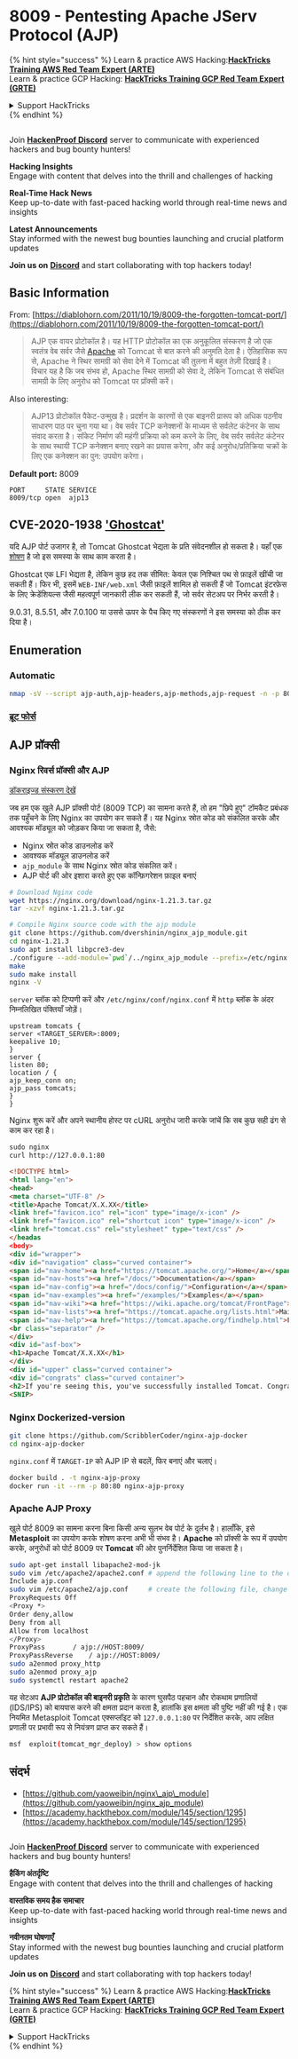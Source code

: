 # 8009 - Pentesting Apache JServ Protocol (AJP)

{% hint style="success" %}
Learn & practice AWS Hacking:<img src="../.gitbook/assets/arte.png" alt="" data-size="line">[**HackTricks Training AWS Red Team Expert (ARTE)**](https://training.hacktricks.xyz/courses/arte)<img src="../.gitbook/assets/arte.png" alt="" data-size="line">\
Learn & practice GCP Hacking: <img src="../.gitbook/assets/grte.png" alt="" data-size="line">[**HackTricks Training GCP Red Team Expert (GRTE)**<img src="../.gitbook/assets/grte.png" alt="" data-size="line">](https://training.hacktricks.xyz/courses/grte)

<details>

<summary>Support HackTricks</summary>

* Check the [**subscription plans**](https://github.com/sponsors/carlospolop)!
* **Join the** 💬 [**Discord group**](https://discord.gg/hRep4RUj7f) or the [**telegram group**](https://t.me/peass) or **follow** us on **Twitter** 🐦 [**@hacktricks\_live**](https://twitter.com/hacktricks_live)**.**
* **Share hacking tricks by submitting PRs to the** [**HackTricks**](https://github.com/carlospolop/hacktricks) and [**HackTricks Cloud**](https://github.com/carlospolop/hacktricks-cloud) github repos.

</details>
{% endhint %}

<figure><img src="../.gitbook/assets/image (3).png" alt=""><figcaption></figcaption></figure>

Join [**HackenProof Discord**](https://discord.com/invite/N3FrSbmwdy) server to communicate with experienced hackers and bug bounty hunters!

**Hacking Insights**\
Engage with content that delves into the thrill and challenges of hacking

**Real-Time Hack News**\
Keep up-to-date with fast-paced hacking world through real-time news and insights

**Latest Announcements**\
Stay informed with the newest bug bounties launching and crucial platform updates

**Join us on** [**Discord**](https://discord.com/invite/N3FrSbmwdy) and start collaborating with top hackers today!

## Basic Information

From: [https://diablohorn.com/2011/10/19/8009-the-forgotten-tomcat-port/](https://diablohorn.com/2011/10/19/8009-the-forgotten-tomcat-port/)

> AJP एक वायर प्रोटोकॉल है। यह HTTP प्रोटोकॉल का एक अनुकूलित संस्करण है जो एक स्वतंत्र वेब सर्वर जैसे [Apache](http://httpd.apache.org/) को Tomcat से बात करने की अनुमति देता है। ऐतिहासिक रूप से, Apache ने स्थिर सामग्री को सेवा देने में Tomcat की तुलना में बहुत तेज़ी दिखाई है। विचार यह है कि जब संभव हो, Apache स्थिर सामग्री को सेवा दे, लेकिन Tomcat से संबंधित सामग्री के लिए अनुरोध को Tomcat पर प्रॉक्सी करें।

Also interesting:

> AJP13 प्रोटोकॉल पैकेट-उन्मुख है। प्रदर्शन के कारणों से एक बाइनरी प्रारूप को अधिक पठनीय साधारण पाठ पर चुना गया था। वेब सर्वर TCP कनेक्शनों के माध्यम से सर्वलेट कंटेनर के साथ संवाद करता है। सॉकेट निर्माण की महंगी प्रक्रिया को कम करने के लिए, वेब सर्वर सर्वलेट कंटेनर के साथ स्थायी TCP कनेक्शन बनाए रखने का प्रयास करेगा, और कई अनुरोध/प्रतिक्रिया चक्रों के लिए एक कनेक्शन का पुन: उपयोग करेगा।

**Default port:** 8009
```
PORT     STATE SERVICE
8009/tcp open  ajp13
```
## CVE-2020-1938 ['Ghostcat'](https://www.chaitin.cn/en/ghostcat)

यदि AJP पोर्ट उजागर है, तो Tomcat Ghostcat भेद्यता के प्रति संवेदनशील हो सकता है। यहाँ एक [शोषण](https://www.exploit-db.com/exploits/48143) है जो इस समस्या के साथ काम करता है।

Ghostcat एक LFI भेद्यता है, लेकिन कुछ हद तक सीमित: केवल एक निश्चित पथ से फ़ाइलें खींची जा सकती हैं। फिर भी, इसमें `WEB-INF/web.xml` जैसी फ़ाइलें शामिल हो सकती हैं जो Tomcat इंटरफ़ेस के लिए क्रेडेंशियल्स जैसी महत्वपूर्ण जानकारी लीक कर सकती हैं, जो सर्वर सेटअप पर निर्भर करती है।

9.0.31, 8.5.51, और 7.0.100 या उससे ऊपर के पैच किए गए संस्करणों ने इस समस्या को ठीक कर दिया है।

## Enumeration

### Automatic
```bash
nmap -sV --script ajp-auth,ajp-headers,ajp-methods,ajp-request -n -p 8009 <IP>
```
### [**ब्रूट फोर्स**](../generic-methodologies-and-resources/brute-force.md#ajp)

## AJP प्रॉक्सी

### Nginx रिवर्स प्रॉक्सी और AJP

[डॉकराइज्ड संस्करण देखें](8009-pentesting-apache-jserv-protocol-ajp.md#Dockerized-version)

जब हम एक खुले AJP प्रॉक्सी पोर्ट (8009 TCP) का सामना करते हैं, तो हम "छिपे हुए" टॉमकैट प्रबंधक तक पहुँचने के लिए Nginx का उपयोग कर सकते हैं। यह Nginx स्रोत कोड को संकलित करके और आवश्यक मॉड्यूल को जोड़कर किया जा सकता है, जैसे:

* Nginx स्रोत कोड डाउनलोड करें
* आवश्यक मॉड्यूल डाउनलोड करें
* `ajp_module` के साथ Nginx स्रोत कोड संकलित करें।
* AJP पोर्ट की ओर इशारा करते हुए एक कॉन्फ़िगरेशन फ़ाइल बनाएं
```bash
# Download Nginx code
wget https://nginx.org/download/nginx-1.21.3.tar.gz
tar -xzvf nginx-1.21.3.tar.gz

# Compile Nginx source code with the ajp module
git clone https://github.com/dvershinin/nginx_ajp_module.git
cd nginx-1.21.3
sudo apt install libpcre3-dev
./configure --add-module=`pwd`/../nginx_ajp_module --prefix=/etc/nginx --sbin-path=/usr/sbin/nginx --modules-path=/usr/lib/nginx/modules
make
sudo make install
nginx -V
```
`server` ब्लॉक को टिप्पणी करें और `/etc/nginx/conf/nginx.conf` में `http` ब्लॉक के अंदर निम्नलिखित पंक्तियाँ जोड़ें।
```shell-session
upstream tomcats {
server <TARGET_SERVER>:8009;
keepalive 10;
}
server {
listen 80;
location / {
ajp_keep_conn on;
ajp_pass tomcats;
}
}
```
Nginx शुरू करें और अपने स्थानीय होस्ट पर cURL अनुरोध जारी करके जांचें कि सब कुछ सही ढंग से काम कर रहा है।
```html
sudo nginx
curl http://127.0.0.1:80

<!DOCTYPE html>
<html lang="en">
<head>
<meta charset="UTF-8" />
<title>Apache Tomcat/X.X.XX</title>
<link href="favicon.ico" rel="icon" type="image/x-icon" />
<link href="favicon.ico" rel="shortcut icon" type="image/x-icon" />
<link href="tomcat.css" rel="stylesheet" type="text/css" />
</headas
<body>
<div id="wrapper">
<div id="navigation" class="curved container">
<span id="nav-home"><a href="https://tomcat.apache.org/">Home</a></span>
<span id="nav-hosts"><a href="/docs/">Documentation</a></span>
<span id="nav-config"><a href="/docs/config/">Configuration</a></span>
<span id="nav-examples"><a href="/examples/">Examples</a></span>
<span id="nav-wiki"><a href="https://wiki.apache.org/tomcat/FrontPage">Wiki</a></span>
<span id="nav-lists"><a href="https://tomcat.apache.org/lists.html">Mailing Lists</a></span>
<span id="nav-help"><a href="https://tomcat.apache.org/findhelp.html">Find Help</a></span>
<br class="separator" />
</div>
<div id="asf-box">
<h1>Apache Tomcat/X.X.XX</h1>
</div>
<div id="upper" class="curved container">
<div id="congrats" class="curved container">
<h2>If you're seeing this, you've successfully installed Tomcat. Congratulations!</h2>
<SNIP>
```
### Nginx Dockerized-version
```bash
git clone https://github.com/ScribblerCoder/nginx-ajp-docker
cd nginx-ajp-docker
```
`nginx.conf` में `TARGET-IP` को AJP IP से बदलें, फिर बनाएं और चलाएं।
```bash
docker build . -t nginx-ajp-proxy
docker run -it --rm -p 80:80 nginx-ajp-proxy
```
### Apache AJP Proxy

खुले पोर्ट 8009 का सामना करना बिना किसी अन्य सुलभ वेब पोर्ट के दुर्लभ है। हालाँकि, इसे **Metasploit** का उपयोग करके शोषण करना अभी भी संभव है। **Apache** को प्रॉक्सी के रूप में उपयोग करके, अनुरोधों को पोर्ट 8009 पर **Tomcat** की ओर पुनर्निर्देशित किया जा सकता है।
```bash
sudo apt-get install libapache2-mod-jk
sudo vim /etc/apache2/apache2.conf # append the following line to the config
Include ajp.conf
sudo vim /etc/apache2/ajp.conf     # create the following file, change HOST to the target address
ProxyRequests Off
<Proxy *>
Order deny,allow
Deny from all
Allow from localhost
</Proxy>
ProxyPass       / ajp://HOST:8009/
ProxyPassReverse    / ajp://HOST:8009/
sudo a2enmod proxy_http
sudo a2enmod proxy_ajp
sudo systemctl restart apache2
```
यह सेटअप **AJP प्रोटोकॉल की बाइनरी प्रकृति** के कारण घुसपैठ पहचान और रोकथाम प्रणालियों (IDS/IPS) को बायपास करने की क्षमता प्रदान करता है, हालांकि इस क्षमता की पुष्टि नहीं की गई है। एक नियमित Metasploit Tomcat एक्सप्लॉइट को `127.0.0.1:80` पर निर्देशित करके, आप लक्षित प्रणाली पर प्रभावी रूप से नियंत्रण प्राप्त कर सकते हैं।
```bash
msf  exploit(tomcat_mgr_deploy) > show options
```
## संदर्भ

* [https://github.com/yaoweibin/nginx\_ajp\_module](https://github.com/yaoweibin/nginx_ajp_module)
* [https://academy.hackthebox.com/module/145/section/1295](https://academy.hackthebox.com/module/145/section/1295)

<figure><img src="../.gitbook/assets/image (3).png" alt=""><figcaption></figcaption></figure>

Join [**HackenProof Discord**](https://discord.com/invite/N3FrSbmwdy) server to communicate with experienced hackers and bug bounty hunters!

**हैकिंग अंतर्दृष्टि**\
Engage with content that delves into the thrill and challenges of hacking

**वास्तविक समय हैक समाचार**\
Keep up-to-date with fast-paced hacking world through real-time news and insights

**नवीनतम घोषणाएँ**\
Stay informed with the newest bug bounties launching and crucial platform updates

**Join us on** [**Discord**](https://discord.com/invite/N3FrSbmwdy) and start collaborating with top hackers today!

{% hint style="success" %}
Learn & practice AWS Hacking:<img src="../.gitbook/assets/arte.png" alt="" data-size="line">[**HackTricks Training AWS Red Team Expert (ARTE)**](https://training.hacktricks.xyz/courses/arte)<img src="../.gitbook/assets/arte.png" alt="" data-size="line">\
Learn & practice GCP Hacking: <img src="../.gitbook/assets/grte.png" alt="" data-size="line">[**HackTricks Training GCP Red Team Expert (GRTE)**<img src="../.gitbook/assets/grte.png" alt="" data-size="line">](https://training.hacktricks.xyz/courses/grte)

<details>

<summary>Support HackTricks</summary>

* Check the [**subscription plans**](https://github.com/sponsors/carlospolop)!
* **Join the** 💬 [**Discord group**](https://discord.gg/hRep4RUj7f) or the [**telegram group**](https://t.me/peass) or **follow** us on **Twitter** 🐦 [**@hacktricks\_live**](https://twitter.com/hacktricks_live)**.**
* **Share hacking tricks by submitting PRs to the** [**HackTricks**](https://github.com/carlospolop/hacktricks) and [**HackTricks Cloud**](https://github.com/carlospolop/hacktricks-cloud) github repos.

</details>
{% endhint %}
